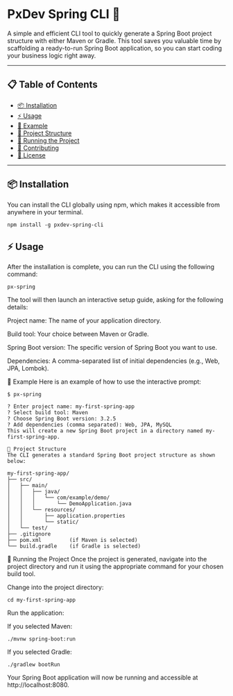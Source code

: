 # PxDev Spring CLI 🚀

A simple and efficient CLI tool to quickly generate a Spring Boot project structure with either Maven or Gradle. This tool saves you valuable time by scaffolding a ready-to-run Spring Boot application, so you can start coding your business logic right away.

---

## 📋 Table of Contents

- [📦 Installation](#-installation)
- [⚡ Usage](#-usage)
- [📝 Example](#-example)
- [📂 Project Structure](#-project-structure)
- [🏃 Running the Project](#-running-the-project)
- [🤝 Contributing](#-contributing)
- [📜 License](#-license)

---

## 📦 Installation

You can install the CLI globally using npm, which makes it accessible from anywhere in your terminal.

```
npm install -g pxdev-spring-cli
```
## ⚡ Usage

After the installation is complete, you can run the CLI using the following command:

```
px-spring
```
The tool will then launch an interactive setup guide, asking for the following details:

Project name: The name of your application directory.

Build tool: Your choice between Maven or Gradle.

Spring Boot version: The specific version of Spring Boot you want to use.

Dependencies: A comma-separated list of initial dependencies (e.g., Web, JPA, Lombok).

📝 Example
Here is an example of how to use the interactive prompt:

```
$ px-spring

? Enter project name: my-first-spring-app
? Select build tool: Maven
? Choose Spring Boot version: 3.2.5
? Add dependencies (comma separated): Web, JPA, MySQL
This will create a new Spring Boot project in a directory named my-first-spring-app.

📂 Project Structure
The CLI generates a standard Spring Boot project structure as shown below:

my-first-spring-app/
├── src/
│   ├── main/
│   │   ├── java/
│   │   │   └── com/example/demo/
│   │   │       └── DemoApplication.java
│   │   └── resources/
│   │       ├── application.properties
│   │       └── static/
│   └── test/
├── .gitignore
├── pom.xml         (if Maven is selected)
└── build.gradle    (if Gradle is selected)
```
🏃 Running the Project
Once the project is generated, navigate into the project directory and run it using the appropriate command for your chosen build tool.

Change into the project directory:


```
cd my-first-spring-app
```

Run the application:

If you selected Maven:
```
./mvnw spring-boot:run
```

If you selected Gradle:

```
./gradlew bootRun
```

Your Spring Boot application will now be running and accessible at http://localhost:8080.
